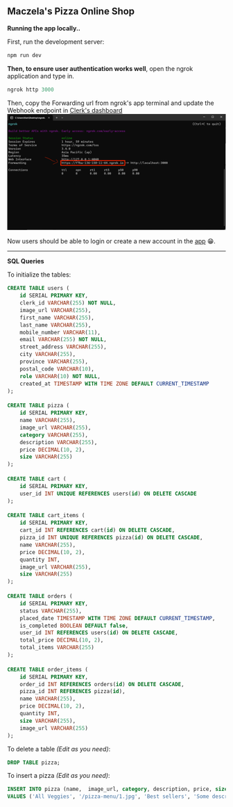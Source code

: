 ## Maczela's Pizza Online Shop

**Running the app locally..**

First, run the development server:

```bash
npm run dev
```

**Then, to ensure user authentication works well**, open the ngrok application and type in.

```powershell
ngrok http 3000
```

Then, copy the Forwarding url from ngrok's app terminal and update the Webhook endpoint in [Clerk's dashboard](https://dashboard.clerk.com/apps/app_2YxPo2d6glgTYGgrBUFeKjhQ9wz/instances/ins_2YxPoFDr8tsV1kDsYp8NjBoWz9r/webhooks)
![Alt text](./public/docs/ngrok.png)

Now users should be able to login or create a new account in the [app](http://localhost:3000) 😁.

---

**SQL Queries**

To initialize the tables:

```sql
CREATE TABLE users (
	id SERIAL PRIMARY KEY,
	clerk_id VARCHAR(255) NOT NULL,
	image_url VARCHAR(255),
	first_name VARCHAR(255),
	last_name VARCHAR(255),
	mobile_number VARCHAR(11),
	email VARCHAR(255) NOT NULL,
	street_address VARCHAR(255),
	city VARCHAR(255),
	province VARCHAR(255),
	postal_code VARCHAR(10),
	role VARCHAR(10) NOT NULL,
	created_at TIMESTAMP WITH TIME ZONE DEFAULT CURRENT_TIMESTAMP
);

CREATE TABLE pizza (
	id SERIAL PRIMARY KEY,
	name VARCHAR(255),
	image_url VARCHAR(255),
	category VARCHAR(255),
	description VARCHAR(255),
	price DECIMAL(10, 2),
	size VARCHAR(255)
);

CREATE TABLE cart (
	id SERIAL PRIMARY KEY,
	user_id INT UNIQUE REFERENCES users(id) ON DELETE CASCADE
);

CREATE TABLE cart_items (
	id SERIAL PRIMARY KEY,
	cart_id INT REFERENCES cart(id) ON DELETE CASCADE,
	pizza_id INT UNIQUE REFERENCES pizza(id) ON DELETE CASCADE,
	name VARCHAR(255),
	price DECIMAL(10, 2),
	quantity INT,
	image_url VARCHAR(255),
	size VARCHAR(255)
);

CREATE TABLE orders (
	id SERIAL PRIMARY KEY,
	status VARCHAR(255),
	placed_date TIMESTAMP WITH TIME ZONE DEFAULT CURRENT_TIMESTAMP,
	is_completed BOOLEAN DEFAULT false,
	user_id INT REFERENCES users(id) ON DELETE CASCADE,
	total_price DECIMAL(10, 2),
	total_items VARCHAR(255)
);

CREATE TABLE order_items (
	id SERIAL PRIMARY KEY,
	order_id INT REFERENCES orders(id) ON DELETE CASCADE,
	pizza_id INT REFERENCES pizza(id),
	name VARCHAR(255),
	price DECIMAL(10, 2),
	quantity INT,
	size VARCHAR(255),
	image_url VARCHAR(255)
);
```

To delete a table _(Edit as you need)_:

```sql
DROP TABLE pizza;
```

To insert a pizza _(Edit as you need)_:

```sql
INSERT INTO pizza (name,  image_url, category, description, price, size)
VALUES ('All Veggies', '/pizza-menu/1.jpg', 'Best sellers', 'Some description', 298, 'Medium 10"');
```
